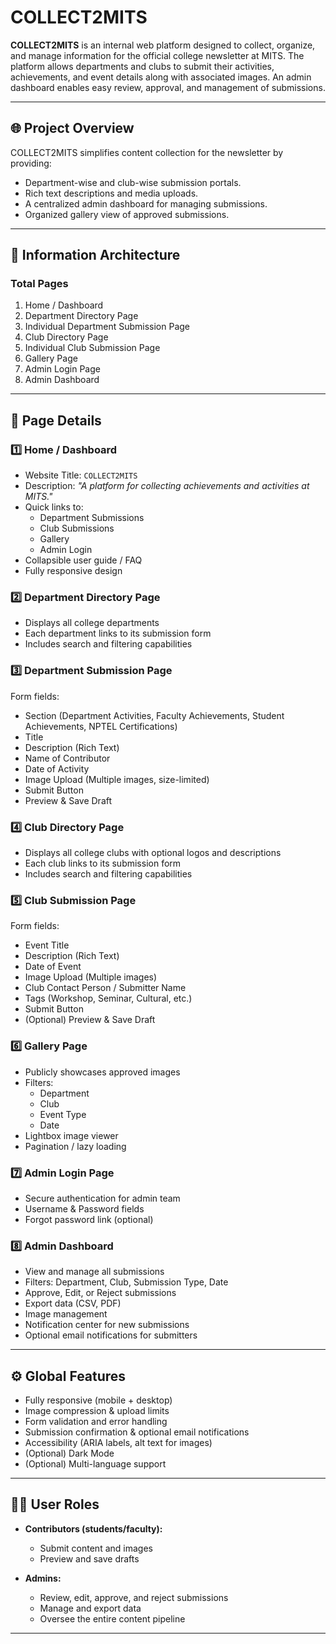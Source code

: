 # COLLECT2MITS

**COLLECT2MITS** is an internal web platform designed to collect, organize, and manage information for the official college newsletter at MITS. The platform allows departments and clubs to submit their activities, achievements, and event details along with associated images. An admin dashboard enables easy review, approval, and management of submissions.

---

## 🌐 Project Overview

COLLECT2MITS simplifies content collection for the newsletter by providing:

- Department-wise and club-wise submission portals.
- Rich text descriptions and media uploads.
- A centralized admin dashboard for managing submissions.
- Organized gallery view of approved submissions.

---

## 🔖 Information Architecture

### Total Pages

1. Home / Dashboard
2. Department Directory Page
3. Individual Department Submission Page
4. Club Directory Page
5. Individual Club Submission Page
6. Gallery Page
7. Admin Login Page
8. Admin Dashboard

---

## 📄 Page Details

### 1️⃣ Home / Dashboard

- Website Title: `COLLECT2MITS`
- Description: _"A platform for collecting achievements and activities at MITS."_
- Quick links to:
  - Department Submissions
  - Club Submissions
  - Gallery
  - Admin Login
- Collapsible user guide / FAQ
- Fully responsive design

### 2️⃣ Department Directory Page

- Displays all college departments
- Each department links to its submission form
- Includes search and filtering capabilities

### 3️⃣ Department Submission Page

Form fields:
- Section (Department Activities, Faculty Achievements, Student Achievements, NPTEL Certifications)
- Title
- Description (Rich Text)
- Name of Contributor 
- Date of Activity
- Image Upload (Multiple images, size-limited)
- Submit Button
- Preview & Save Draft

### 4️⃣ Club Directory Page

- Displays all college clubs with optional logos and descriptions
- Each club links to its submission form
- Includes search and filtering capabilities

### 5️⃣ Club Submission Page

Form fields:
- Event Title
- Description (Rich Text)
- Date of Event
- Image Upload (Multiple images)
- Club Contact Person / Submitter Name
- Tags (Workshop, Seminar, Cultural, etc.)
- Submit Button
- (Optional) Preview & Save Draft

### 6️⃣ Gallery Page

- Publicly showcases approved images
- Filters:
  - Department
  - Club
  - Event Type
  - Date
- Lightbox image viewer
- Pagination / lazy loading

### 7️⃣ Admin Login Page

- Secure authentication for admin team
- Username & Password fields
- Forgot password link (optional)

### 8️⃣ Admin Dashboard

- View and manage all submissions
- Filters: Department, Club, Submission Type, Date
- Approve, Edit, or Reject submissions
- Export data (CSV, PDF)
- Image management
- Notification center for new submissions
- Optional email notifications for submitters

---

## ⚙️ Global Features

- Fully responsive (mobile + desktop)
- Image compression & upload limits
- Form validation and error handling
- Submission confirmation & optional email notifications
- Accessibility (ARIA labels, alt text for images)
- (Optional) Dark Mode
- (Optional) Multi-language support

---

## 🧑‍💻 User Roles

- **Contributors (students/faculty):**
  - Submit content and images
  - Preview and save drafts

- **Admins:**
  - Review, edit, approve, and reject submissions
  - Manage and export data
  - Oversee the entire content pipeline

---

